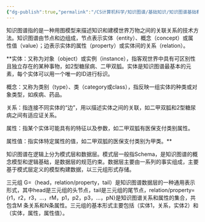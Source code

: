 ```yaml
---
{"dg-publish":true,"permalink":"/CS计算机科学/知识图谱/基础知识/知识图谱基础概念/","noteIcon":"","created":"2024-04-17T15:17:17.000+08:00","updated":"2024-04-24T00:28:19.000+08:00"}
---
```



知识图谱指的是一种用图模型来描述知识和建模世界万物之间的关联关系的技术方法。知识图谱由节点和边组成，节点表示实体（entity）、概念（concept）或属性值（value）；边表示实体的属性（property）或实体间的关系（relation）。

**实体：又称为对象（object）或实例（instance），指客观世界中具有可区别性且独立存在的某种事物，如2型糖尿病、二甲双胍。实体是知识图谱最基本的元素，每个实体可以用一个唯一的ID进行标识。

概念：又称为类别（type）、类（category或class），指反映一组实体的种类或对象类型，如疾病、药品。

关系：指连接不同实体的“边”，用以描述实体之间的关联，如二甲双胍和2型糖尿病之间有适应证关系。

属性：指某个实体可能具有的特征以及参数，如二甲双胍有医保支付类别属性。

属性值：指实体特定属性的值，如二甲双胍的医保支付类别为甲类。**

知识图谱在逻辑上分为模式层和数据层。模式层一般指Schema，是知识图谱的概念模型和逻辑基础，是数据层的规范约束。数据层主要由一系列的事实组成，主要基于模式层定义的模型构建数据，以三元组形式存储。

三元组 G=（head，relation/property，tail）是知识图谱数据层的一种通用表示形式，其中head是三元组的头节点，tail是三元组的尾节点，relation/property={r1，r2，r3，…，rM，p1，p2，p3，…，pN}是知识图谱关系和属性的集合，共包含M 条关系和N条属性。三元组的基本形式主要包括（实体1，关系，实体2）和（实体，属性，属性值）。
